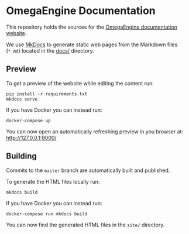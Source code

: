 # OmegaEngine Documentation

This repository holds the sources for the [OmegaEngine documentation website](https://docs.omegaengine.de/).

We use [MkDocs](http://www.mkdocs.org/) to generate static web pages from the Markdown files (`*.md`) located in the [docs/](docs/) directory.

## Preview

To get a preview of the website while editing the content run:

    pip install -r requirements.txt
    mkdocs serve

If you have Docker you can instead run:

    docker-compose up

You can now open an automatically refreshing preview in you browser at: http://127.0.0.1:8000/

## Building

Commits to the `master` branch are automatically built and published.

To generate the HTML files locally run:

    mkdocs build

If you have Docker you can instead run:

    docker-compose run mkdocs build

You can now find the generated HTML files in the `site/` directory.
